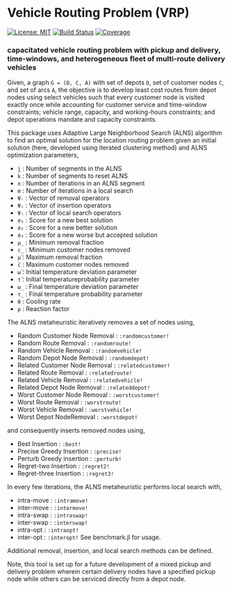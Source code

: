 # Vehicle Routing Problem (VRP)

[![License: MIT](https://img.shields.io/badge/License-MIT-yellow.svg)](https://opensource.org/licenses/MIT)
[![Build Status](https://github.com/anmol1104/VRP.jl/actions/workflows/CI.yml/badge.svg?branch=master)](https://github.com/anmol1104/VRP.jl/actions/workflows/CI.yml?query=branch%3Amaster)
[![Coverage](https://codecov.io/gh/anmol1104/VRP.jl/branch/master/graph/badge.svg)](https://codecov.io/gh/anmol1104/VRP.jl)

### capacitated vehicle routing problem with pickup and delivery, time-windows, and heterogeneous fleet of multi-route delivery vehicles

Given, a graph `G = (D, C, A)` with set of depots `D`, set of customer nodes `C`, and set of arcs `A`, the objective is to develop least cost routes from depot nodes using select vehicles such that every customer node is visited exactly once while accounting for customer service and time-window constraints; vehicle range, capacity, and working-hours constraints; and depot operations mandate and capacity constraints.

This package uses Adaptive Large Neighborhood Search (ALNS) algorithm to find an optimal solution for the location routing problem given an initial solution (here, developed using iterated clustering method) and ALNS optimization parameters,
- `j`     :   Number of segments in the ALNS
- `k`     :   Number of segments to reset ALNS
- `n`     :   Number of iterations in an ALNS segment
- `m`     :   Number of iterations in a local search
- `Ψᵣ`    :   Vector of removal operators
- `Ψᵢ`    :   Vector of insertion operators
- `Ψₗ`    :   Vector of local search operators
- `σ₁`    :   Score for a new best solution
- `σ₂`    :   Score for a new better solution
- `σ₃`    :   Score for a new worse but accepted solution
- `μ̲`     :   Minimum removal fraction
- `c̲`     :   Minimum customer nodes removed
- `μ̅`     :   Maximum removal fraction
- `c̅`     :   Maximum customer nodes removed
- `ω̅`     :   Initial temperature deviation parameter
- `τ̅`     :   Initial temperatureprobability parameter
- `ω̲`     :   Final temperature deviation parameter
- `τ̲`     :   Final temperature probability parameter
- `θ`     :   Cooling rate
- `ρ`     :   Reaction factor

The ALNS metaheuristic iteratively removes a set of nodes using,
- Random Customer Node Removal  : `:randomcustomer!`
- Random Route Removal          : `:randomroute!`
- Random Vehicle Removal        : `:randomvehicle!`
- Random Depot Node Removal     : `:randomdepot!` 
- Related Customer Node Removal : `:relatedcustomer!`
- Related Route Removal         : `:relatedroute!`
- Related Vehicle Removal       : `:relatedvehicle!`
- Related Depot Node Removal    : `:relateddepot!`
- Worst Customer Node Removal   : `:worstcustomer!`
- Worst Route Removal           : `:worstroute!`
- Worst Vehicle Removal         : `:worstvehicle!`
- Worst Depot NodeRemoval       : `:worstdepot!`

and consequently inserts removed nodes using,
- Best Insertion           : `:best!`
- Precise Greedy Insertion : `:precise!`
- Perturb Greedy insertion : `:perturb!`
- Regret-two Insertion     : `:regret2!`
- Regret-three Insertion   : `:regret3!`

In every few iterations, the ALNS metaheuristic performs local search with,
- intra-move    : `:intramove!`
- inter-move    : `:intermove!`
- intra-swap    : `:intraswap!`
- inter-swap    : `:interswap!`
- intra-opt     : `:intraopt!`
- inter-opt     : `:interopt!`
See benchmark.jl for usage.

Additional removal, insertion, and local search methods can be defined.

Note, this tool is set up for a future development of a mixed pickup and delivery problem wherein certain delivery nodes have a specified pickup node while others can be serviced directly from a depot node.